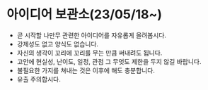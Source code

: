 # 아이디어 보관소(23/05/18~)

- 곧 시작할 나만무 관련한 아이디어를 자유롭게 올려봅시다.
- 강제성도 없고 양식도 없습니다.
- 자신의 생각이 꼬리에 꼬리를 무는 만큼 써내려도 됩니다.
- 고안에 현실성, 난이도, 일정, 관점 그 무엇도 제한을 두지 않길 바랍니다.
- 불필요한 가지를 쳐내는 것은 이후에 해도 충분합니다.
- 유출 주의합시다.